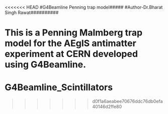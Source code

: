 <<<<<<< HEAD
#G4Beamline Penning trap model#####
#Author-Dr.Bharat Singh Rawat##########

This is a Penning Malmberg trap model for the AEgIS antimatter experiment at CERN developed using G4Beamline.
=======
# G4Beamline_Scintillators
>>>>>>> d0f1a6aeabee70676ddc76db0efa40146d2ffe80
